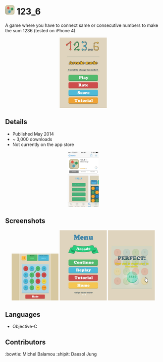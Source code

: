 # <img src="Images/screenshots/logo.png" width="30px" height="30px"/> 123_6

  A game where you have to connect same or consecutive numbers to make the sum 1236 (tested on iPhone 4)

  <p align="center">
  <img src="Images/screenshots/main.jpg" width="30%"/>
  </p>

## Details
  - Published May 2014
  - ~ 3,000 downloads
  - Not currently on the app store

  <p align="center">
  <img src="Images/screenshots/apple_store.jpeg" width="20%"/>
  </p>

## Screenshots

  <p align="center">
  <img src="Images/screenshots/game.jpeg" width="30%"/> <img src="Images/screenshots/menu.jpeg" width="30%"/> <img src="Images/screenshots/goal.jpg" width="30%"/>
  </p>

## Languages

  - Objective-C

## Contributors
  :bowtie: Michel Balamou
  :shipit: Daesol Jung
